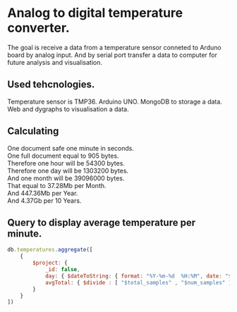 # Analog to digital temperature converter.

The goal is receive a data from a temperature sensor conneted to Arduno board by analog input. And by serial port transfer a data to computer for future analysis and visualisation.

## Used tehcnologies.

Temperature sensor is TMP36.
Arduino UNO.
MongoDB to storage a data.
Web and dygraphs to visualisation a data.

## Calculating

One document safe one minute in seconds.  
One full document equal to 905 bytes.  
Therefore one hour will be 54300 bytes.  
Therefore one day will be 1303200 bytes.  
And one month will be 39096000 bytes.  
That equal to 37.28Mb per Month.  
And 447.36Mb per Year.  
And 4.37Gb per 10 Years.   

## Query to display average temperature per minute.
```javascript
db.temperatures.aggregate([
	{ 
		$project: {
			_id: false,
			day: { $dateToString: { format: "%Y-%m-%d  %H:%M", date: "$timestamp" } },
			avgTotal: { $divide : [ "$total_samples" , "$num_samples" ] } 
		} 
	}
])
```


